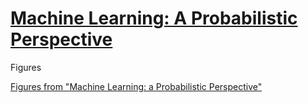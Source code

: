 # [Machine Learning: A Probabilistic Perspective](https://probml.github.io/pml-book/book0.html)

Figures

[Figures from "Machine Learning: a Probabilistic Perspective"](https://www.cs.ubc.ca/~murphyk/MLbook/figReport-16-Aug-2012/pmlFigureCodeTable.html)
